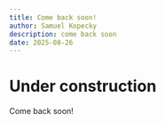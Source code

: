 ```yaml
---
title: Come back soon!
author: Samuel Kopecky
description: come back soon
date: 2025-08-26
---
```


# Under construction

Come back soon!
